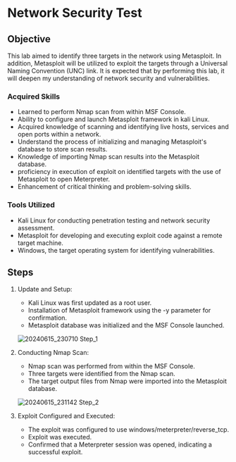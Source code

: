 # Network Security Test 

## Objective 

This lab aimed to identify three targets in the network using Metasploit. In addition, Metasploit will be utilized to exploit the targets through a Universal Naming Convention (UNC) link. It is expected that by performing this lab, it will deepen my understanding of network security and vulnerabilities.

### Acquired Skills

- Learned to perform Nmap scan from within MSF Console.
- Ability to configure and launch Metasploit framework in kali Linux.
- Acquired knowledge of scanning and identifying live hosts, services and open ports within a network.
- Understand the process of initializing and managing Metasploit's database to store scan results.
- Knowledge of importing Nmap scan results into the Metasploit database.
- proficiency in execution of exploit on identified targets with the use of Metasploit to open Meterpreter.
- Enhancement of critical thinking and problem-solving skills.

### Tools Utilized

- Kali Linux for conducting penetration testing and network security assessment.
- Metasploit for developing and executing exploit code against a remote target machine.
- Windows, the target operating system for identifying vulnerabilities.

## Steps
1. Update and Setup:

    - Kali Linux was first updated as a root user.
    - Installation of Metasploit framework using the -y parameter for confirmation.
    - Metasploit database was initialized and the MSF Console launched.

    ![20240615_230710 Step_1](https://github.com/SunnyJose/Network-Security-Test/assets/170783401/cfdfcbb1-8349-41b7-840d-ca2f3bb96e30)

2. Conducting Nmap Scan:
   - Nmap scan was performed from within the MSF Console.
   - Three targets were identified from the Nmap scan.
   - The target output files from Nmap were imported into the Metasploit database.

   ![20240615_231142 Step_2](https://github.com/SunnyJose/Network-Security-Test/assets/170783401/6cc8cd0f-af32-4ebc-bc0d-383895c78238)
3. Exploit Configured and Executed:
   - The exploit was configured to use windows/meterpreter/reverse_tcp.
   - Exploit was executed.
   - Confirmed that a Meterpreter session was opened, indicating a successful exploit.



 

